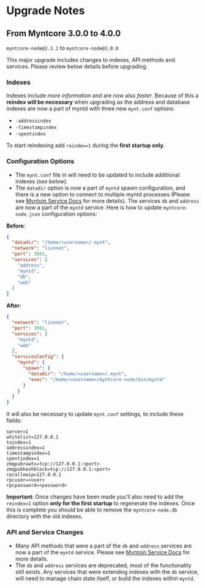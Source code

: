 # Upgrade Notes

## From Myntcore 3.0.0 to 4.0.0

`myntcore-node@2.1.1` to `myntcore-node@3.0.0`

This major upgrade includes changes to indexes, API methods and services. Please review below details before upgrading.

### Indexes

Indexes include *more information* and are now also *faster*. Because of this a **reindex will be necessary** when upgrading as the address and database indexes are now a part of myntd with three new `mynt.conf` options:
- `-addressindex`
- `-timestampindex`
- `-spentindex`

To start reindexing add `reindex=1` during the **first startup only**.

### Configuration Options

- The `mynt.conf` file in will need to be updated to include additional indexes *(see below)*.
- The `datadir` option is now a part of `myntd` spawn configuration, and there is a new option to connect to multiple myntd processes (Please see [Myntoin Service Docs](services/myntd.md) for more details). The services `db` and `address` are now a part of the `myntd` service. Here is how to update `myntcore-node.json` configuration options:

**Before**:
```json
{
  "datadir": "/home/<username>/.mynt",
  "network": "livenet",
  "port": 3001,
  "services": [
    "address",
    "myntd",
    "db",
    "web"
  ]
}
```

**After**:
```json
{
  "network": "livenet",
  "port": 3001,
  "services": [
    "myntd",
    "web"
  ],
  "servicesConfig": {
    "myntd": {
      "spawn": {
        "datadir": "/home/<username>/.mynt",
        "exec": "/home/<username>/myntcore-node/bin/myntd"
      }
    }
  }
}
```

It will also be necessary to update `mynt.conf` settings, to include these fields:
```
server=1
whitelist=127.0.0.1
txindex=1
addressindex=1
timestampindex=1
spentindex=1
zmqpubrawtx=tcp://127.0.0.1:<port>
zmqpubhashblock=tcp://127.0.0.1:<port>
rpcallowip=127.0.0.1
rpcuser=<user>
rpcpassword=<password>
```

**Important**: Once changes have been made you'll also need to add the `reindex=1` option **only for the first startup** to regenerate the indexes. Once this is complete you should be able to remove the `myntcore-node.db` directory with the old indexes.

### API and Service Changes
- Many API methods that were a part of the `db` and `address` services are now a part of the `myntd` service. Please see [Myntoin Service Docs](services/myntd.md) for more details.
- The `db` and `address` services are deprecated, most of the functionality still exists. Any services that were extending indexes with the `db` service, will need to manage chain state itself, or build the indexes within `myntd`.
